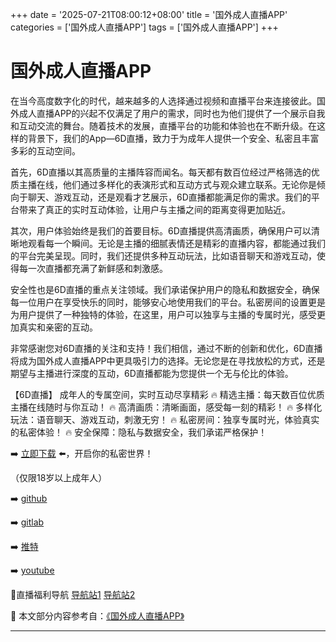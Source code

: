 +++
date = '2025-07-21T08:00:12+08:00'
title = '国外成人直播APP'
categories = ['国外成人直播APP']
tags = ['国外成人直播APP']
+++

# 国外成人直播APP

在当今高度数字化的时代，越来越多的人选择通过视频和直播平台来连接彼此。国外成人直播APP的兴起不仅满足了用户的需求，同时也为他们提供了一个展示自我和互动交流的舞台。随着技术的发展，直播平台的功能和体验也在不断升级。在这样的背景下，我们的App—6D直播，致力于为成年人提供一个安全、私密且丰富多彩的互动空间。

首先，6D直播以其高质量的主播阵容而闻名。每天都有数百位经过严格筛选的优质主播在线，他们通过多样化的表演形式和互动方式与观众建立联系。无论你是倾向于聊天、游戏互动，还是观看才艺展示，6D直播都能满足你的需求。我们的平台带来了真正的实时互动体验，让用户与主播之间的距离变得更加贴近。

其次，用户体验始终是我们的首要目标。6D直播提供高清画质，确保用户可以清晰地观看每一个瞬间。无论是主播的细腻表情还是精彩的直播内容，都能通过我们的平台完美呈现。同时，我们还提供多种互动玩法，比如语音聊天和游戏互动，使得每一次直播都充满了新鲜感和刺激感。

安全性也是6D直播的重点关注领域。我们承诺保护用户的隐私和数据安全，确保每一位用户在享受快乐的同时，能够安心地使用我们的平台。私密房间的设置更是为用户提供了一种独特的体验，在这里，用户可以独享与主播的专属时光，感受更加真实和亲密的互动。

非常感谢您对6D直播的关注和支持！我们相信，通过不断的创新和优化，6D直播将成为国外成人直播APP中更具吸引力的选择。无论您是在寻找放松的方式，还是期望与主播进行深度的互动，6D直播都能为您提供一个无与伦比的体验。

【6D直播】
成年人的专属空间，实时互动尽享精彩
🔥 精选主播：每天数百位优质主播在线随时与你互动！
🔥 高清画质：清晰画面，感受每一刻的精彩！
🔥 多样化玩法：语音聊天、游戏互动，刺激无穷！
🔥 私密房间：独享专属时光，体验真实的私密体验！
🔥 安全保障：隐私与数据安全，我们承诺严格保护！

➡️ [立即下载](https://down123.s3.ap-east-1.amazonaws.com/down/down.html?channelCode=blog) ⬅️，开启你的私密世界！

（仅限18岁以上成年人）

➡️ [github](https://aldult-live.github.io/)

➡️ [gitlab](https://seo-09598d.gitlab.io/)

➡️ [推特](https://x.com/wegame33)

➡️ [youtube](https://www.youtube.com/@6Dlive)

🔞直播福利导航 [导航站1](https://webstack-86085a.gitlab.io/) [导航站2](https://onlygit123-2.github.io/)


📘 本文部分内容参考自：[《国外成人直播APP》](https://github.com/fanqieshequ123/fanqiesehqu)

---

